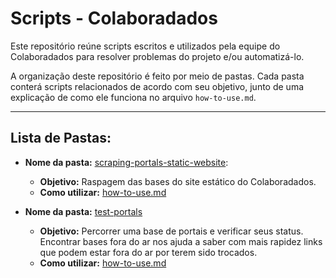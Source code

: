 # Scripts - Colaboradados

Este repositório reúne scripts escritos e utilizados pela equipe do Colaboradados para resolver problemas do projeto e/ou automatizá-lo.

A organização deste repositório é feito por meio de pastas. Cada pasta conterá scripts relacionados de acordo com seu objetivo, junto de uma explicação de como ele funciona no arquivo `how-to-use.md`.

---

## Lista de Pastas:

-  **Nome da pasta:** [scraping-portals-static-website](https://github.com/colaboradados/scripts/tree/master/scraping-portals-static-website):
	- **Objetivo:** Raspagem das bases do site estático do Colaboradados.
	- **Como utilizar:** [how-to-use.md](https://github.com/colaboradados/scripts/blob/master/scraping-portals-static-website/how-to-use.md)


- **Nome da pasta:** [test-portals](https://github.com/colaboradados/scripts/tree/master/test-portals)
	- **Objetivo:** Percorrer uma base de portais e verificar seus status. Encontrar bases fora do ar nos ajuda a saber com mais rapidez links que podem estar fora do ar por terem sido trocados.
  - **Como utilizar:** [how-to-use.md](https://github.com/colaboradados/scripts/tree/master/test-portals/how-to-use.md)
